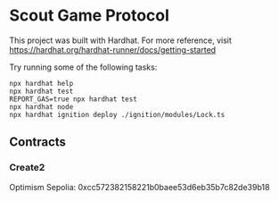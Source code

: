 # Scout Game Protocol

This project was built with Hardhat. For more reference, visit https://hardhat.org/hardhat-runner/docs/getting-started

Try running some of the following tasks:

```shell
npx hardhat help
npx hardhat test
REPORT_GAS=true npx hardhat test
npx hardhat node
npx hardhat ignition deploy ./ignition/modules/Lock.ts
```

## Contracts

### Create2
Optimism Sepolia: 0xcc572382158221b0baee53d6eb35b7c82de39b18
